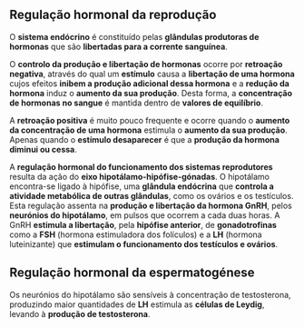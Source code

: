 ## Regulação hormonal da reprodução
O **sistema endócrino** é constituído pelas **glândulas produtoras de hormonas** que são **libertadas para a corrente sanguínea**.

O **controlo da produção e libertação de hormonas** ocorre por **retroação negativa**, através do qual um **estímulo** causa a **libertação de uma hormona** cujos efeitos **inibem a produção adicional dessa hormona** e a **redução da hormona** induz o **aumento da sua produção**. Desta forma, a **concentração de hormonas no sangue** é mantida dentro de **valores de equilíbrio**.

A **retroação positiva** é muito pouco frequente e ocorre quando o **aumento da concentração de uma hormona** estimula o **aumento da sua produção**. Apenas quando o **estímulo desaparecer** é que a **produção da hormona diminui ou cessa**.

A **regulação hormonal do funcionamento dos sistemas reprodutores** resulta da ação do **eixo hipotálamo-hipófise-gónadas**. O hipotálamo encontra-se ligado à hipófise, uma **glândula endócrina** que **controla a atividade metabólica de outras glândulas**, como os ovários e os testículos. Esta regulação assenta na **produção e libertação da hormona GnRH**, pelos **neurónios do hipotálamo**, em pulsos que ocorrem a cada duas horas. A GnRH **estimula a libertação**, pela **hipófise anterior**, de **gonadotrofinas** como a **FSH** (hormona estimuladora dos folículos) e a **LH** (hormona luteinizante) que **estimulam o funcionamento dos testículos e ovários**.
## Regulação hormonal da espermatogénese
Os neurónios do hipotálamo são sensíveis à concentração de testosterona, produzindo maior quantidades de **LH** estimula as **células de Leydig**, levando à **produção de testosterona**.